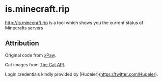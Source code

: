 # is.minecraft.rip
http://is.minecraft.rip is a tool which shows you the current status of Minecrafts servers

## Attribution
Original code from [xPaw](https://github.com/xPaw/mcstatus).

Cat images from [The Cat API](http://thecatapi.com/).

Login credentials kindly provided by [Hudeler)(https://twitter.com/Hudeler).
